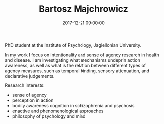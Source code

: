 ﻿---
layout: post
title:  "Bartosz Majchrowicz"
name: "Bartosz "
surname: Majchrowicz
date:   2017-12-21 09:00:00
categories: people
image-file: /images/people/bmajchrowicz.png
category: alumni
mail: majchrowicz.b@gmail.com
website:
twitter:
researchgate:
---

PhD student at the Institute of Psychology, Jagiellonian University.

In my work I focus on intentionality and sense of agency research in health and disease. I am investigating what mechanisms undeprin action awareness, as well as what is the relation between different types of agency measures, such as temporal binding, sensory attenuation, and declarative judgements.

Research interests:
* sense of agency
* perception in action
* bodily awareness cognition in schizophrenia and psychosis
* enactive and phenomenological approaches
* philosophy of psychology and mind

